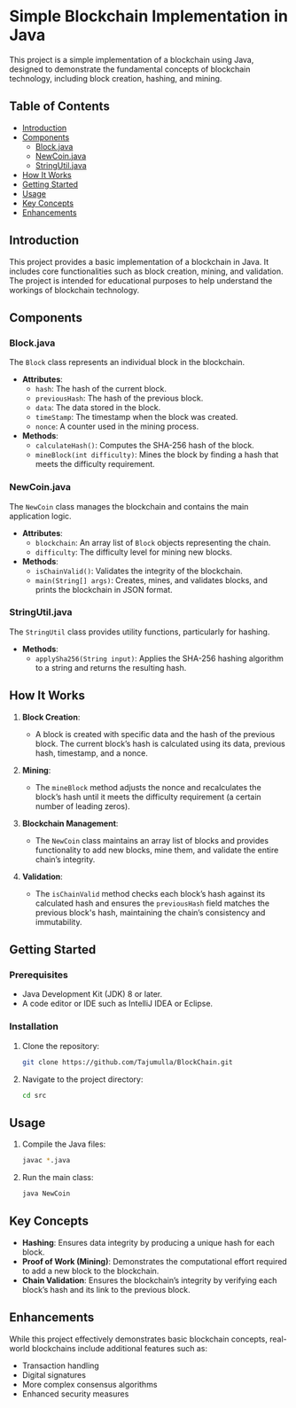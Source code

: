 
# Simple Blockchain Implementation in Java

This project is a simple implementation of a blockchain using Java, designed to demonstrate the fundamental concepts of blockchain technology, including block creation, hashing, and mining.

## Table of Contents

- [Introduction](#introduction)
- [Components](#components)
  - [Block.java](#blockjava)
  - [NewCoin.java](#newcoinjava)
  - [StringUtil.java](#stringutiljava)
- [How It Works](#how-it-works)
- [Getting Started](#getting-started)
- [Usage](#usage)
- [Key Concepts](#key-concepts)
- [Enhancements](#enhancements)

## Introduction

This project provides a basic implementation of a blockchain in Java. It includes core functionalities such as block creation, mining, and validation. The project is intended for educational purposes to help understand the workings of blockchain technology.

## Components

### Block.java

The `Block` class represents an individual block in the blockchain.

- **Attributes**:
  - `hash`: The hash of the current block.
  - `previousHash`: The hash of the previous block.
  - `data`: The data stored in the block.
  - `timeStamp`: The timestamp when the block was created.
  - `nonce`: A counter used in the mining process.
- **Methods**:
  - `calculateHash()`: Computes the SHA-256 hash of the block.
  - `mineBlock(int difficulty)`: Mines the block by finding a hash that meets the difficulty requirement.

### NewCoin.java

The `NewCoin` class manages the blockchain and contains the main application logic.

- **Attributes**:
  - `blockchain`: An array list of `Block` objects representing the chain.
  - `difficulty`: The difficulty level for mining new blocks.
- **Methods**:
  - `isChainValid()`: Validates the integrity of the blockchain.
  - `main(String[] args)`: Creates, mines, and validates blocks, and prints the blockchain in JSON format.

### StringUtil.java

The `StringUtil` class provides utility functions, particularly for hashing.

- **Methods**:
  - `applySha256(String input)`: Applies the SHA-256 hashing algorithm to a string and returns the resulting hash.

## How It Works

1. **Block Creation**:
   - A block is created with specific data and the hash of the previous block. The current block’s hash is calculated using its data, previous hash, timestamp, and a nonce.

2. **Mining**:
   - The `mineBlock` method adjusts the nonce and recalculates the block’s hash until it meets the difficulty requirement (a certain number of leading zeros).

3. **Blockchain Management**:
   - The `NewCoin` class maintains an array list of blocks and provides functionality to add new blocks, mine them, and validate the entire chain’s integrity.

4. **Validation**:
   - The `isChainValid` method checks each block’s hash against its calculated hash and ensures the `previousHash` field matches the previous block's hash, maintaining the chain’s consistency and immutability.

## Getting Started

### Prerequisites

- Java Development Kit (JDK) 8 or later.
- A code editor or IDE such as IntelliJ IDEA or Eclipse.

### Installation

1. Clone the repository:
   ```sh
   git clone https://github.com/Tajumulla/BlockChain.git
   ```
2. Navigate to the project directory:
   ```sh
   cd src
   ```

## Usage

1. Compile the Java files:
   ```sh
   javac *.java
   ```
2. Run the main class:
   ```sh
   java NewCoin
   ```

## Key Concepts

- **Hashing**: Ensures data integrity by producing a unique hash for each block.
- **Proof of Work (Mining)**: Demonstrates the computational effort required to add a new block to the blockchain.
- **Chain Validation**: Ensures the blockchain’s integrity by verifying each block’s hash and its link to the previous block.

## Enhancements

While this project effectively demonstrates basic blockchain concepts, real-world blockchains include additional features such as:

- Transaction handling
- Digital signatures
- More complex consensus algorithms
- Enhanced security measures

